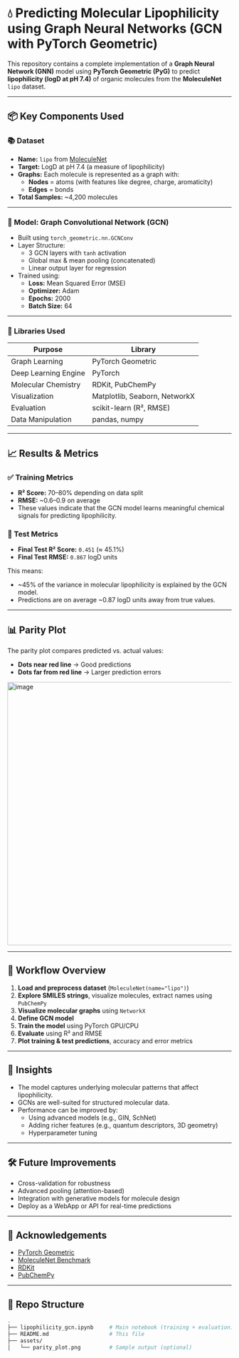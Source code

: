 # 💧 Predicting Molecular Lipophilicity using Graph Neural Networks (GCN with PyTorch Geometric)

This repository contains a complete implementation of a **Graph Neural Network (GNN)** model using **PyTorch Geometric (PyG)** to predict **lipophilicity (logD at pH 7.4)** of organic molecules from the **MoleculeNet** `lipo` dataset.

---

## 📦 Key Components Used

### 📚 Dataset
- **Name:** `lipo` from [MoleculeNet](https://moleculenet.org/)
- **Target:** LogD at pH 7.4 (a measure of lipophilicity)
- **Graphs:** Each molecule is represented as a graph with:
  - **Nodes** = atoms (with features like degree, charge, aromaticity)
  - **Edges** = bonds
- **Total Samples:** ~4,200 molecules

---

### 🧠 Model: Graph Convolutional Network (GCN)

- Built using `torch_geometric.nn.GCNConv`
- Layer Structure:
  - 3 GCN layers with `tanh` activation
  - Global max & mean pooling (concatenated)
  - Linear output layer for regression
- Trained using:
  - **Loss:** Mean Squared Error (MSE)
  - **Optimizer:** Adam
  - **Epochs:** 2000
  - **Batch Size:** 64

---

### 🔬 Libraries Used

| Purpose                 | Library        |
|------------------------|----------------|
| Graph Learning         | PyTorch Geometric |
| Deep Learning Engine   | PyTorch        |
| Molecular Chemistry    | RDKit, PubChemPy |
| Visualization          | Matplotlib, Seaborn, NetworkX |
| Evaluation             | scikit-learn (R², RMSE) |
| Data Manipulation      | pandas, numpy |

---

## 📈 Results & Metrics

### ✅ Training Metrics
- **R² Score:** 70–80% depending on data split
- **RMSE:** ~0.6–0.9 on average
- These values indicate that the GCN model learns meaningful chemical signals for predicting lipophilicity.

### 🧪 Test Metrics
- **Final Test R² Score:** `0.451` (≈ 45.1%)
- **Final Test RMSE:** `0.867` logD units

This means:
- ~45% of the variance in molecular lipophilicity is explained by the GCN model.
- Predictions are on average ~0.87 logD units away from true values.

---

## 📊 Parity Plot

The parity plot compares predicted vs. actual values:

- **Dots near red line** → Good predictions
- **Dots far from red line** → Larger prediction errors

<img width="590" height="590" alt="image" src="https://github.com/user-attachments/assets/d680748b-0141-491e-896e-10b50ccfa7af" />


---

## 🧪 Workflow Overview

1. **Load and preprocess dataset** (`MoleculeNet(name="lipo")`)
2. **Explore SMILES strings**, visualize molecules, extract names using `PubChemPy`
3. **Visualize molecular graphs** using `NetworkX`
4. **Define GCN model**
5. **Train the model** using PyTorch GPU/CPU
6. **Evaluate** using R² and RMSE
7. **Plot training & test predictions**, accuracy and error metrics

---

## 🧠 Insights

- The model captures underlying molecular patterns that affect lipophilicity.
- GCNs are well-suited for structured molecular data.
- Performance can be improved by:
  - Using advanced models (e.g., GIN, SchNet)
  - Adding richer features (e.g., quantum descriptors, 3D geometry)
  - Hyperparameter tuning

---

## 🛠 Future Improvements

- Cross-validation for robustness
- Advanced pooling (attention-based)
- Integration with generative models for molecule design
- Deploy as a WebApp or API for real-time predictions

---

## 🤝 Acknowledgements

- [PyTorch Geometric](https://pytorch-geometric.readthedocs.io/)
- [MoleculeNet Benchmark](https://moleculenet.org/)
- [RDKit](https://www.rdkit.org/)
- [PubChemPy](https://pubchempy.readthedocs.io/en/latest/)

---

## 📁 Repo Structure

```bash
.
├── lipophilicity_gcn.ipynb     # Main notebook (training + evaluation)
├── README.md                   # This file
├── assets/
│   └── parity_plot.png         # Sample output (optional)
